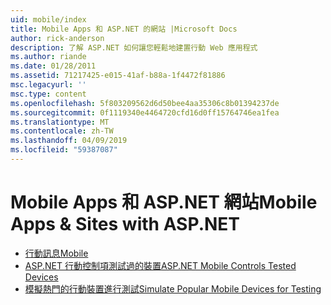```yaml
---
uid: mobile/index
title: Mobile Apps 和 ASP.NET 的網站 |Microsoft Docs
author: rick-anderson
description: 了解 ASP.NET 如何讓您輕鬆地建置行動 Web 應用程式
ms.author: riande
ms.date: 01/28/2011
ms.assetid: 71217425-e015-41af-b88a-1f4472f81886
msc.legacyurl: ''
msc.type: content
ms.openlocfilehash: 5f803209562d6d50bee4aa35306c8b01394237de
ms.sourcegitcommit: 0f1119340e4464720cfd16d0ff15764746ea1fea
ms.translationtype: MT
ms.contentlocale: zh-TW
ms.lasthandoff: 04/09/2019
ms.locfileid: "59387087"
---
```

# <a name="mobile-apps--sites-with-aspnet"></a><span data-ttu-id="6354c-103">Mobile Apps 和 ASP.NET 網站</span><span class="sxs-lookup"><span data-stu-id="6354c-103">Mobile Apps & Sites with ASP.NET</span></span>

- [<span data-ttu-id="6354c-104">行動訊息</span><span class="sxs-lookup"><span data-stu-id="6354c-104">Mobile</span></span>](overview.md)
- [<span data-ttu-id="6354c-105">ASP.NET 行動控制項測試過的裝置</span><span class="sxs-lookup"><span data-stu-id="6354c-105">ASP.NET Mobile Controls Tested Devices</span></span>](tested-devices.md)
- [<span data-ttu-id="6354c-106">模擬熱門的行動裝置進行測試</span><span class="sxs-lookup"><span data-stu-id="6354c-106">Simulate Popular Mobile Devices for Testing</span></span>](device-simulators.md)
